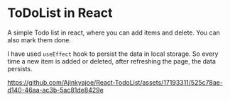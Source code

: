 # ToDoList in React 

A simple Todo list in react, where you can add items and delete. 
You can also mark them done.

I have used `useEffect` hook to persist the data in local storage. So every time a new item is added or deleted, after refreshing the page, the data persists.




https://github.com/Ajinkyajoe/React-TodoList/assets/17193311/525c78ae-d140-46aa-ac3b-5ac81de8429e

